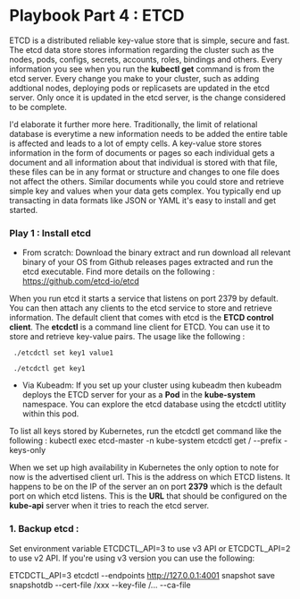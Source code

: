 # Playbook Part 4 : ETCD

ETCD is a distributed reliable key-value store that is simple, secure and fast. The etcd data store stores information regarding the cluster such as the nodes, pods, configs, secrets, accounts, roles, bindings and others. Every information you see when you run the **kubectl get** command is from the etcd server. Every change you make to your cluster, such as adding addtional nodes, deploying pods or replicasets are updated in the etcd server. Only once it is updated in the etcd server, is the change considered to be complete. 

I'd elaborate it further more here. Traditionally, the limit of relational database is everytime a new information needs to be added the entire table is affected and leads to a lot of empty cells. A key-value store stores information in the form of documents or pages so each individual gets a document and all information about that individual is stored with that file, these files can be in any format or structure and changes to one file does not affect the others. Similar documents while you could store and retrieve simple key and values when your data gets complex. You typically end up transacting in data formats like JSON or YAML it's easy to install and get started. 


### Play 1 : Install etcd 

- From scratch:
Download the binary extract and run download all relevant binary of your OS from Github releases pages extracted and run the etcd executable. Find more details on the following : https://github.com/etcd-io/etcd

When you run etcd it starts a service that listens on port 2379 by default. You can then attach any clients to the etcd service to store and retrieve information. The default client that comes with etcd is the **ETCD control client**. The **etcdctl** is a command line client for ETCD. You can use it to store and retrieve key-value pairs. The usage like the following : 

     ./etcdctl set key1 value1

     ./etcdctl get key1

- Via Kubeadm:
If you set up your cluster using kubeadm then kubeadm deploys the ETCD server for your as a **Pod** in the **kube-system** namespace. You can explore the etcd database using the etcdctl utitlity within this pod. 


To list all keys stored by Kubernetes, run the etcdctl get command like the following :
      kubectl exec etcd-master -n kube-system etcdctl get / --prefix -keys-only

When we set up high availability in Kubernetes the only option to note for now is the advertised client url. This is the address on which ETCD listens. It happens to be on the IP of the server an on port **2379** which is the default port on which etcd listens. This is the **URL** that should be configured on the **kube-api** server when it tries to reach the etcd server.


### 1. Backup etcd :

 Set environment variable ETCDCTL_API=3 to use v3 API or ETCDCTL_API=2 to use v2 API. If you're using v3 version you can use the following: 

  ETCDCTL_API=3 etcdctl --endpoints http://127.0.0.1:4001 snapshot save snapshotdb --cert-file /xxx --key-file /... --ca-file
    
